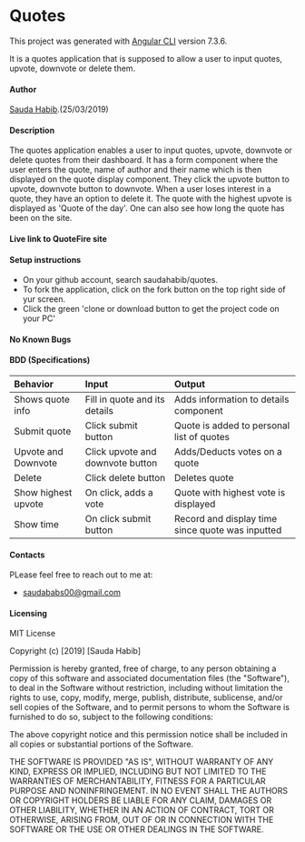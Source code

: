# Quotes

This project was generated with [Angular CLI](https://github.com/angular/angular-cli) version 7.3.6.

It is a quotes application that is supposed to allow a user to input quotes, upvote, downvote or delete them.
#### Author
[Sauda Habib](https://github.com/saudahabib).(25/03/2019)
#### Description
The quotes application enables a user to input quotes, upvote, downvote or delete quotes from their dashboard. It has a form component where the user enters the quote, name of author and their name which is then displayed on the quote display component. They click the upvote button to upvote, downvote button to downvote. When a user loses interest in a quote, they have an option to delete it. The quote with the highest upvote is displayed as 'Quote of the day'. One can also see how long the quote has been on the site.

#### Live link to QuoteFire site


#### Setup instructions
* On your github account, search saudahabib/quotes.
* To fork the application, click on the fork button on the top right side of yur screen.
* Click the green 'clone or download button to get the project code on your PC'

#### No Known Bugs

#### BDD (Specifications)
| Behavior     | Input     | Output|
| :------------- | :------------- |:--------|
| Shows quote info    | Fill in quote and its details      | Adds information to details component|
| Submit quote| Click submit button| Quote is added to personal list of quotes|
| Upvote and Downvote| Click upvote and downvote button | Adds/Deducts votes on a quote|
|Delete| Click delete button| Deletes quote|
| Show highest upvote| On click, adds a vote| Quote with highest vote is displayed|
| Show time| On click submit button| Record and display time since quote was inputted|

#### Contacts
PLease feel free to reach out to me at:
* saudababs00@gmail.com

#### Licensing
MIT License

Copyright (c) [2019] [Sauda Habib]

Permission is hereby granted, free of charge, to any person obtaining a copy
of this software and associated documentation files (the "Software"), to deal
in the Software without restriction, including without limitation the rights
to use, copy, modify, merge, publish, distribute, sublicense, and/or sell
copies of the Software, and to permit persons to whom the Software is
furnished to do so, subject to the following conditions:

The above copyright notice and this permission notice shall be included in all
copies or substantial portions of the Software.

THE SOFTWARE IS PROVIDED "AS IS", WITHOUT WARRANTY OF ANY KIND, EXPRESS OR
IMPLIED, INCLUDING BUT NOT LIMITED TO THE WARRANTIES OF MERCHANTABILITY,
FITNESS FOR A PARTICULAR PURPOSE AND NONINFRINGEMENT. IN NO EVENT SHALL THE
AUTHORS OR COPYRIGHT HOLDERS BE LIABLE FOR ANY CLAIM, DAMAGES OR OTHER
LIABILITY, WHETHER IN AN ACTION OF CONTRACT, TORT OR OTHERWISE, ARISING FROM,
OUT OF OR IN CONNECTION WITH THE SOFTWARE OR THE USE OR OTHER DEALINGS IN THE
SOFTWARE.
